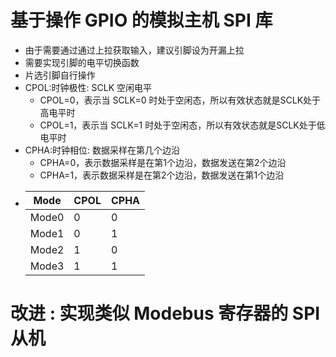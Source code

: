 # 基于操作 GPIO 的模拟主机 SPI 库 #

- 由于需要通过通过上拉获取输入，建议引脚设为开漏上拉
- 需要实现引脚的电平切换函数
- 片选引脚自行操作
- CPOL:时钟极性: SCLK 空闲电平
   - CPOL=0，表示当 SCLK=0 时处于空闲态，所以有效状态就是SCLK处于高电平时
   - CPOL=1，表示当 SCLK=1 时处于空闲态，所以有效状态就是SCLK处于低电平时
- CPHA:时钟相位: 数据采样在第几个边沿
   - CPHA=0，表示数据采样是在第1个边沿，数据发送在第2个边沿
   - CPHA=1，表示数据采样是在第2个边沿，数据发送在第1个边沿
- Mode | CPOL | CPHA
  --- | --- | ---
  Mode0 | 0 | 0
  Mode1 | 0 | 1
  Mode2 | 1 | 0
  Mode3 | 1 | 1
  
# 改进 : 实现类似 Modebus 寄存器的 SPI 从机 #